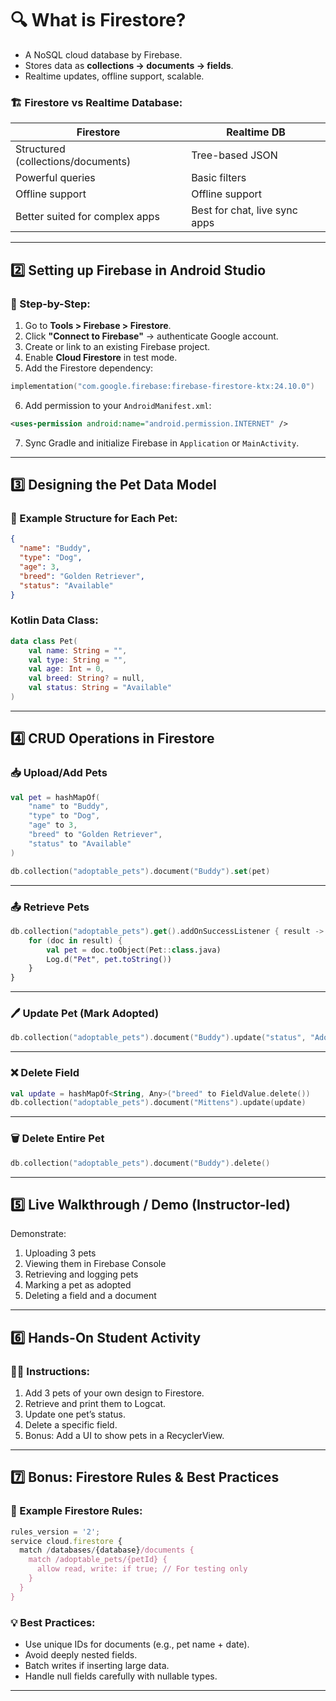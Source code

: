 # 🔍 What is Firestore?

* A NoSQL cloud database by Firebase.
* Stores data as **collections → documents → fields**.
* Realtime updates, offline support, scalable.

### 🏗️ Firestore vs Realtime Database:

| Firestore                          | Realtime DB                   |
| ---------------------------------- | ----------------------------- |
| Structured (collections/documents) | Tree-based JSON               |
| Powerful queries                   | Basic filters                 |
| Offline support                    | Offline support               |
| Better suited for complex apps     | Best for chat, live sync apps |

---

## 2️⃣ **Setting up Firebase in Android Studio**

### 🔧 Step-by-Step:

1. Go to **Tools > Firebase > Firestore**.
2. Click **"Connect to Firebase"** → authenticate Google account.
3. Create or link to an existing Firebase project.
4. Enable **Cloud Firestore** in test mode.
5. Add the Firestore dependency:

```kotlin
implementation("com.google.firebase:firebase-firestore-ktx:24.10.0")
```

6. Add permission to your `AndroidManifest.xml`:

```xml
<uses-permission android:name="android.permission.INTERNET" />
```

7. Sync Gradle and initialize Firebase in `Application` or `MainActivity`.

---

## 3️⃣ **Designing the Pet Data Model**

### 🎨 Example Structure for Each Pet:

```json
{
  "name": "Buddy",
  "type": "Dog",
  "age": 3,
  "breed": "Golden Retriever",
  "status": "Available"
}
```

### Kotlin Data Class:

```kotlin
data class Pet(
    val name: String = "",
    val type: String = "",
    val age: Int = 0,
    val breed: String? = null,
    val status: String = "Available"
)
```

---

## 4️⃣ **CRUD Operations in Firestore**

### 📥 Upload/Add Pets

```kotlin
val pet = hashMapOf(
    "name" to "Buddy",
    "type" to "Dog",
    "age" to 3,
    "breed" to "Golden Retriever",
    "status" to "Available"
)

db.collection("adoptable_pets").document("Buddy").set(pet)
```

---

### 📤 Retrieve Pets

```kotlin
db.collection("adoptable_pets").get().addOnSuccessListener { result ->
    for (doc in result) {
        val pet = doc.toObject(Pet::class.java)
        Log.d("Pet", pet.toString())
    }
}
```

---

### 🖊️ Update Pet (Mark Adopted)

```kotlin
db.collection("adoptable_pets").document("Buddy").update("status", "Adopted")
```

---

### ❌ Delete Field

```kotlin
val update = hashMapOf<String, Any>("breed" to FieldValue.delete())
db.collection("adoptable_pets").document("Mittens").update(update)
```

---

### 🗑️ Delete Entire Pet

```kotlin
db.collection("adoptable_pets").document("Buddy").delete()
```

---

## 5️⃣ **Live Walkthrough / Demo (Instructor-led)**

Demonstrate:

1. Uploading 3 pets
2. Viewing them in Firebase Console
3. Retrieving and logging pets
4. Marking a pet as adopted
5. Deleting a field and a document

---

## 6️⃣ **Hands-On Student Activity**

### 👩‍💻 Instructions:

1. Add 3 pets of your own design to Firestore.
2. Retrieve and print them to Logcat.
3. Update one pet’s status.
4. Delete a specific field.
5. Bonus: Add a UI to show pets in a RecyclerView.

---

## 7️⃣ **Bonus: Firestore Rules & Best Practices**

### 🔐 Example Firestore Rules:

```js
rules_version = '2';
service cloud.firestore {
  match /databases/{database}/documents {
    match /adoptable_pets/{petId} {
      allow read, write: if true; // For testing only
    }
  }
}
```

### 💡 Best Practices:

* Use unique IDs for documents (e.g., pet name + date).
* Avoid deeply nested fields.
* Batch writes if inserting large data.
* Handle null fields carefully with nullable types.

---

